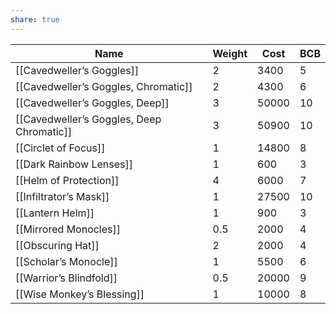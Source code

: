 ```yaml
---
share: true
---
```

| Name                                      | Weight | Cost  | BCB |
| ----------------------------------------- | ------ | ----- | --- |
| [[Cavedweller’s Goggles]]                 | 2      | 3400  | 5   |
| [[Cavedweller’s Goggles, Chromatic]]      | 2      | 4300  | 6   |
| [[Cavedweller’s Goggles, Deep]]           | 3      | 50000 | 10  |
| [[Cavedweller’s Goggles, Deep Chromatic]] | 3      | 50900 | 10  |
| [[Circlet of Focus]]                      | 1      | 14800 | 8   |
| [[Dark Rainbow Lenses]]                   | 1      | 600   | 3   |
| [[Helm of Protection]]                    | 4      | 6000  | 7   |
| [[Infiltrator’s Mask]]                    | 1      | 27500 | 10  |
| [[Lantern Helm]]                          | 1      | 900   | 3   |
| [[Mirrored Monocles]]                     | 0.5    | 2000  | 4   |
| [[Obscuring Hat]]                         | 2      | 2000  | 4   |
| [[Scholar’s Monocle]]                     | 1      | 5500  | 6   |
| [[Warrior’s Blindfold]]                   | 0.5    | 20000 | 9   |
| [[Wise Monkey’s Blessing]]                | 1      | 10000 | 8   |
